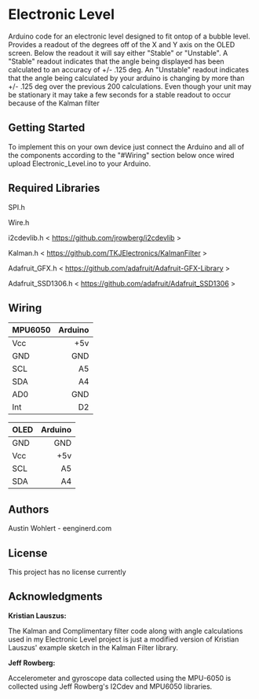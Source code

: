 # Electronic Level

Arduino code for an electronic level designed to fit ontop of a bubble level. 
Provides a readout of the degrees off of the X and Y axis on the OLED screen. 
Below the readout it will say either "Stable" or "Unstable". 
A "Stable" readout indicates that the angle being displayed has been calculated to an accuracy of +/- .125 deg. 
An "Unstable" readout indicates that the angle being calculated by your arduino is changing by more than +/- .125 deg over the previous 200 calculations.
Even though your unit may be stationary it may take a few seconds for a stable readout to occur because of the Kalman filter

## Getting Started
To implement this on your own device just connect the Arduino and all of the components according to the "#Wiring" section below
once wired upload Electronic_Level.ino to your Arduino.


## Required Libraries

SPI.h

Wire.h

i2cdevlib.h < https://github.com/jrowberg/i2cdevlib >

Kalman.h  < https://github.com/TKJElectronics/KalmanFilter >

Adafruit_GFX.h  < https://github.com/adafruit/Adafruit-GFX-Library >

Adafruit_SSD1306.h < https://github.com/adafruit/Adafruit_SSD1306 >

## Wiring 
| MPU6050       | Arduino       | 
| ------------- |--------------:| 
| Vcc           | +5v           | 
| GND           | GND           |  
| SCL           | A5            |    
| SDA           | A4            |
| AD0           | GND           |
| Int           | D2            |


| OLED    | Arduino     |
|---------|------------:|
| GND     | GND         |
| Vcc     | +5v         |
| SCL     | A5          |
| SDA     | A4          |


## Authors
Austin Wohlert - eenginerd.com

## License
This project has no license currently

## Acknowledgments 

**Kristian Lauszus:**

The Kalman and Complimentary filter code along with angle calculations used in my Electronic Level project is just a modified version of Kristian Lauszus' example sketch in the Kalman Filter library.   

**Jeff Rowberg:**

Accelerometer and gyroscope data collected using the MPU-6050 is collected using Jeff Rowberg's I2Cdev and MPU6050 libraries. 
